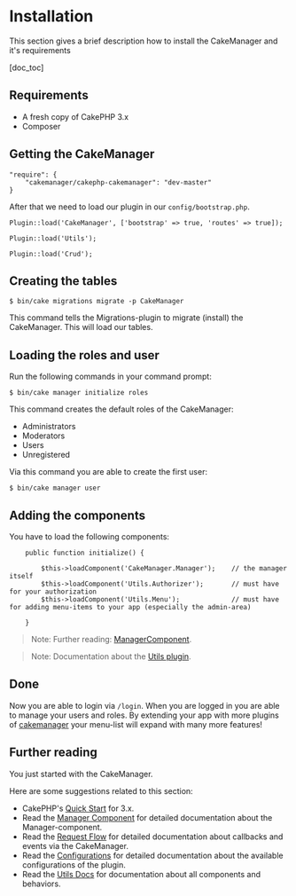 Installation
============

This section gives a brief description how to install the CakeManager and it's requirements

[doc_toc]

Requirements
------------

- A fresh copy of CakePHP 3.x
- Composer

Getting the CakeManager
-----------------------

    "require": {
        "cakemanager/cakephp-cakemanager": "dev-master"
    }

After that we need to load our plugin in our `config/bootstrap.php`.

    Plugin::load('CakeManager', ['bootstrap' => true, 'routes' => true]);
        
    Plugin::load('Utils');
        
    Plugin::load('Crud');


Creating the tables
--------------------

    $ bin/cake migrations migrate -p CakeManager
    
This command tells the Migrations-plugin to migrate (install) the CakeManager. This will load our tables.

Loading the roles and user
-----------------
Run the following commands in your command prompt:

    $ bin/cake manager initialize roles
    
This command creates the default roles of the CakeManager:

- Administrators
- Moderators
- Users
- Unregistered

Via this command you are able to create the first user:

    $ bin/cake manager user
    

Adding the components
--------------------
You have to load the following components: 

        public function initialize() {
        
            $this->loadComponent('CakeManager.Manager');    // the manager itself
            $this->loadComponent('Utils.Authorizer');       // must have for your authorization
            $this->loadComponent('Utils.Menu');             // must have for adding menu-items to your app (especially the admin-area)
        
        }

> Note: Further reading: [ManagerComponent](components/manager.md).

> Note: Documentation about the [Utils plugin](http://cakemanager-utils.readthedocs.org).

Done
-----------

Now you are able to login via `/login`. When you are logged in you are able to manage your users and roles. By extending your app with more plugins of [cakemanager](https://github.com/cakemanager) your menu-list will expand with many more features!

Further reading
-------

You just started with the CakeManager.

Here are some suggestions related to this section:

- CakePHP's [Quick Start](http://book.cakephp.org/3.0/en/quickstart.html) for 3.x.
- Read the [Manager Component](components/manager.md) for detailed documentation about the Manager-component.
- Read the [Request Flow](request-flow.md) for detailed documentation about callbacks and events via the CakeManager.
- Read the [Configurations](configurations.md) for detailed documentation about the available configurations of the plugin.
- Read the [Utils Docs](http://cakemanager-utils.readthedocs.org/en/latest) for documentation about all components and behaviors.
